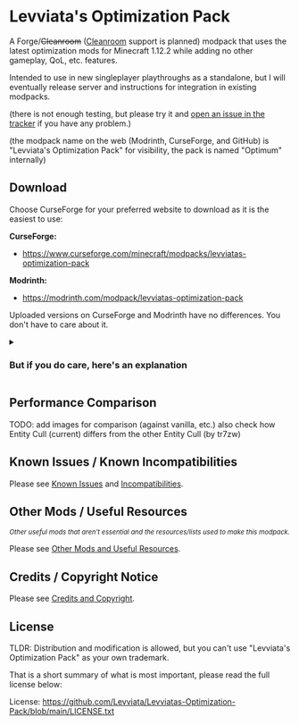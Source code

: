 # Levviata's Optimization Pack
A Forge/~~Cleanroom~~ ([Cleanroom](https://discord.com/invite/f2K4aSpG4F) support is planned) modpack
that uses the latest optimization mods for Minecraft 1.12.2 while adding no other gameplay,
QoL, etc. features.

Intended to use in new singleplayer playthroughs as a standalone,
but I will eventually release server and instructions for integration in existing modpacks.

(there is not enough testing,
but please try it
and [open an issue in the tracker](https://github.com/Levviata/Levviatas-Optimization-Pack/issues)
if you have any problem.)

(the modpack name on the web (Modrinth, CurseForge, and GitHub) is "Levviata's Optimization Pack" for visibility,
the pack is named "Optimum" internally)

## Download
Choose CurseForge for your preferred website to download as it is the easiest to use:

**CurseForge:** 
- https://www.curseforge.com/minecraft/modpacks/levviatas-optimization-pack

**Modrinth:**
- https://modrinth.com/modpack/levviatas-optimization-pack

Uploaded versions on CurseForge and Modrinth have no differences. You don't have to care about it.

<details>
  <summary><h3>But if you do care, here's an explanation</h3></summary>
  
----
The only difference that "matters"
is that the modpack version on Modrinth uses [File Director](https://modrinth.com/mod/filedirector) to download these mods:

- [Entity Culling](https://www.curseforge.com/minecraft/mc-mods/entity-culling)
- [Nothirium](https://www.curseforge.com/minecraft/mc-mods/nothirium)
- [RenderLib](https://www.curseforge.com/minecraft/mc-mods/renderlib)
- [Multithreaded Noise](https://www.curseforge.com/minecraft/mc-mods/multithreaded-noise)

_("File Director" is a Minecraft Forge mod
that allows you to download and manage mods in modpacks)_

There is currently no other way to bundle those mods with the [Modrinth] modpack.

This is because of:

- Mods might not be on CurseForge or Modrinth or vice versa.
- Distribution permissions are different from CurseForge to Modrinth and vice versa.
- Some mods have restrictive licenses which do not allow distribution.

</details>

## Performance Comparison
TODO: add images for comparison (against vanilla, etc.)
also check how Entity Cull (current) differs from the other Entity Cull (by tr7zw)

## Known Issues / Known Incompatibilities
Please see [Known Issues](https://github.com/Levviata/Levviatas-Optimization-Pack/blob/main/Documentation/KNOWN_ISSUES.md) 
and [Incompatibilities](https://github.com/Levviata/Levviatas-Optimization-Pack/blob/main/Documentation/INCOMPATIBILITIES.md).

## Other Mods / Useful Resources
<sub>_Other useful mods that aren't essential and the resources/lists used to make this modpack._</sub>

Please see [Other Mods and Useful Resources](https://github.com/Levviata/Levviatas-Optimization-Pack/blob/main/Documentation/RESOURCES.md).

## Credits / Copyright Notice
Please see [Credits and Copyright](https://github.com/Levviata/Levviatas-Optimization-Pack/blob/main/Documentation/CREDITS.md).

## License
TLDR: Distribution and modification is allowed, but you can't use "Levviata's Optimization Pack" as your own trademark.

That is a short summary of what is most important, please read the full license below:

License: https://github.com/Levviata/Levviatas-Optimization-Pack/blob/main/LICENSE.txt
